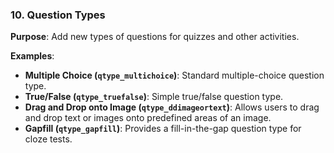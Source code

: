 ### 10. Question Types

**Purpose**: Add new types of questions for quizzes and other activities.

**Examples**:

- **Multiple Choice (`qtype_multichoice`)**: Standard multiple-choice question type.
- **True/False (`qtype_truefalse`)**: Simple true/false question type.
- **Drag and Drop onto Image (`qtype_ddimageortext`)**: Allows users to drag and drop text or images onto predefined areas of an image.
- **Gapfill (`qtype_gapfill`)**: Provides a fill-in-the-gap question type for cloze tests.